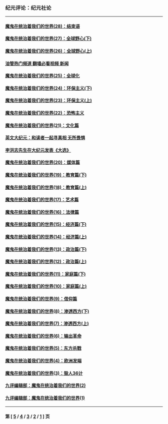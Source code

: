 ### 纪元评论：纪元社论
---
#### [魔鬼在统治着我们的世界(28)：结束语](../../pages/nsc422/n10936246.md?12100330) 
#### [魔鬼在统治着我们的世界(27)：全球野心(下)](../../pages/nsc422/n10928319.md?12100330) 
#### [魔鬼在统治着我们的世界(26)：全球野心(上)](../../pages/nsc422/n10900318.md?12100330) 
#### [油管热门频道 翻墙必看视频 新闻](ok?12100330)
#### [魔鬼在统治着我们的世界(25)：全球化](../../pages/nsc422/n10788205.md?12100330) 
#### [魔鬼在统治着我们的世界(24)：环保主义(下)](../../pages/nsc422/n10695307.md?12100330) 
#### [魔鬼在统治着我们的世界(23)：环保主义(上)](../../pages/nsc422/n10688613.md?12100330) 
#### [魔鬼在统治着我们的世界(22)：恐怖主义](../../pages/nsc422/n10614727.md?12100330) 
#### [魔鬼在统治着我们的世界(21)：文化篇](../../pages/nsc422/n10597706.md?12100330) 
#### [英文大纪元：和读者一起寻真相 无所畏惧](../../pages/nsc422/n12542027.md?12100330) 
#### [李洪志先生在大纪元发表《大选》](../../pages/nsc422/n12534746.md?12100330) 
#### [魔鬼在统治着我们的世界(20)：媒体篇](../../pages/nsc422/n10586579.md?12100330) 
#### [魔鬼在统治着我们的世界(19)：教育篇(下)](../../pages/nsc422/n10564808.md?12100330) 
#### [魔鬼在统治着我们的世界(18)：教育篇(上)](../../pages/nsc422/n10526970.md?12100330) 
#### [魔鬼在统治着我们的世界(17)：艺术篇](../../pages/nsc422/n10499093.md?12100330) 
#### [魔鬼在统治着我们的世界(16)：法律篇](../../pages/nsc422/n10485969.md?12100330) 
#### [魔鬼在统治着我们的世界(15)：经济篇(下)](../../pages/nsc422/n10469975.md?12100330) 
#### [魔鬼在统治着我们的世界(14)：经济篇(上)](../../pages/nsc422/n10457370.md?12100330) 
#### [魔鬼在统治着我们的世界(13)：政治篇(下)](../../pages/nsc422/n10448270.md?12100330) 
#### [魔鬼在统治着我们的世界(12)：政治篇(上)](../../pages/nsc422/n10444576.md?12100330) 
#### [魔鬼在统治着我们的世界(11)：家庭篇(下)](../../pages/nsc422/n10440961.md?12100330) 
#### [魔鬼在统治着我们的世界(10)：家庭篇(上)](../../pages/nsc422/n10435448.md?12100330) 
#### [魔鬼在统治着我们的世界(9)：信仰篇](../../pages/nsc422/n10432159.md?12100330) 
#### [魔鬼在统治着我们的世界(8)：渗透西方(下)](../../pages/nsc422/n10429603.md?12100330) 
#### [魔鬼在统治着我们的世界(7)：渗透西方(上)](../../pages/nsc422/n10426013.md?12100330) 
#### [魔鬼在统治着我们的世界(6)：输出革命](../../pages/nsc422/n10421536.md?12100330) 
#### [魔鬼在统治着我们的世界(5)：东方杀戮](../../pages/nsc422/n10417707.md?12100330) 
#### [魔鬼在统治着我们的世界(4)：欧洲发端](../../pages/nsc422/n10414890.md?12100330) 
#### [魔鬼在统治着我们的世界(3)：毁人36计](../../pages/nsc422/n10411583.md?12100330) 
#### [九评编辑部：魔鬼在统治着我们的世界(2)](../../pages/nsc422/n10410036.md?12100330) 
#### [九评编辑部：魔鬼在统治着我们的世界(1)](../../pages/nsc422/n10406825.md?12100330) 

---
#### 第 [ [5](./5.md?12100330) / [4](./4.md?12100330) / [3](./3.md?12100330) / [2](./2.md?12100330) / [1](./1.md?12100330) ] 页
